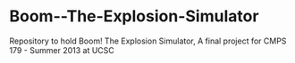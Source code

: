 Boom--The-Explosion-Simulator
=============================

Repository to hold Boom! The Explosion Simulator, A final project for CMPS 179 - Summer 2013 at UCSC
